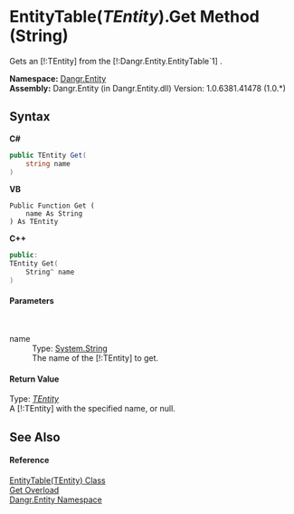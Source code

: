 # EntityTable(*TEntity*).Get Method (String)
 

Gets an [!:TEntity] from the [!:Dangr.Entity.EntityTable`1] .

**Namespace:**&nbsp;<a href="N_Dangr_Entity">Dangr.Entity</a><br />**Assembly:**&nbsp;Dangr.Entity (in Dangr.Entity.dll) Version: 1.0.6381.41478 (1.0.*)

## Syntax

**C#**<br />
``` C#
public TEntity Get(
	string name
)
```

**VB**<br />
``` VB
Public Function Get ( 
	name As String
) As TEntity
```

**C++**<br />
``` C++
public:
TEntity Get(
	String^ name
)
```


#### Parameters
&nbsp;<dl><dt>name</dt><dd>Type: <a href="http://msdn2.microsoft.com/en-us/library/s1wwdcbf" target="_blank">System.String</a><br />The name of the [!:TEntity] to get.</dd></dl>

#### Return Value
Type: <a href="T_Dangr_Entity_EntityTable_1">*TEntity*</a><br />A [!:TEntity] with the specified name, or null.

## See Also


#### Reference
<a href="T_Dangr_Entity_EntityTable_1">EntityTable(TEntity) Class</a><br /><a href="Overload_Dangr_Entity_EntityTable_1_Get">Get Overload</a><br /><a href="N_Dangr_Entity">Dangr.Entity Namespace</a><br />